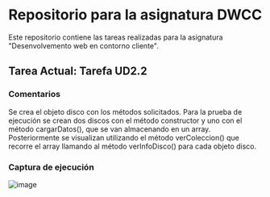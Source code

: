# Repositorio para la asignatura DWCC

Este repositorio contiene las tareas realizadas para la asignatura "Desenvolvemento web en contorno cliente".


## Tarea Actual: Tarefa UD2.2

### Comentarios

Se crea el objeto disco con los métodos solicitados. Para la prueba de ejecución se crean dos discos con el método constructor y uno con el método cargarDatos(), que se van almacenando en un array. Posteriormente se visualizan utilizando el método verColeccion() que recorre el array llamando al método verInfoDisco() para cada objeto disco.

### Captura de ejecución

![image](https://github.com/PabloTabernero/dwcc/assets/146489846/c80d3cf1-d239-4504-a052-3337cc7f6e43)
